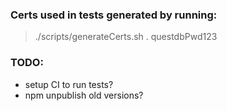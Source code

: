 ### Certs used in tests generated by running:
> ./scripts/generateCerts.sh . questdbPwd123

### TODO:
- setup CI to run tests?
- npm unpublish old versions?
